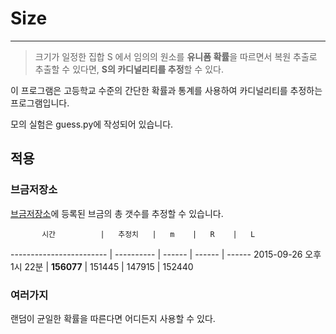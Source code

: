 # Size
----

> 크기가 일정한 집합 S 에서 임의의 원소를 **유니폼 확률**을 따르면서 복원 추출로 추출할 수 있다면, **S의 카디널리티를 추정**할 수 있다.

이 프로그램은 고등학교 수준의 간단한 확률과 통계를 사용하여 카디널리티를 추정하는 프로그램입니다.

모의 실험은 guess.py에 작성되어 있습니다.

## 적용

### 브금저장소

[브금저장소](http://bgmstore.net)에 등록된 브금의 총 갯수를 추정할 수 있습니다.

           시간          |   추정치   |   m    |   R    |   L
------------------------ | ---------- | ------ | ------ | ------
2015-09-26 오후 1시 22분 | **156077** | 151445 | 147915 | 152440

### 여러가지

랜덤이 균일한 확률을 따른다면 어디든지 사용할 수 있다.

